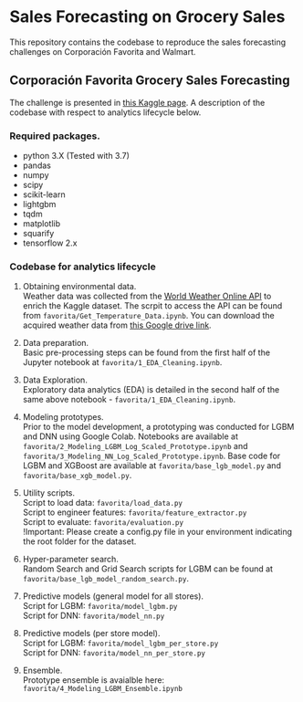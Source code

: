 ﻿# Sales Forecasting on Grocery Sales
 
This repository contains the codebase to reproduce the sales forecasting challenges on Corporación Favorita and Walmart.

## Corporación Favorita Grocery Sales Forecasting

The challenge is presented in [this Kaggle page](https://www.kaggle.com/c/favorita-grocery-sales-forecasting/overview/evaluation). A description of the codebase with respect to analytics lifecycle below.  

### Required packages.

* python 3.X (Tested with 3.7)
* pandas
* numpy
* scipy
* scikit-learn
* lightgbm
* tqdm
* matplotlib
* squarify
* tensorflow 2.x

### Codebase for analytics lifecycle

1. Obtaining environmental data.  
Weather data was collected from the [World Weather Online API](https://www.worldweatheronline.com/developer/) to enrich the Kaggle dataset. The scrpit to access the API can be found from `favorita/Get_Temperature_Data.ipynb`. You can download the acquired weather data from [this Google drive link](https://drive.google.com/drive/folders/1MleN7hxFGAq0fVAlmoVRcA8_icIsCU-b?usp=sharing). 

2. Data preparation.  
Basic pre-processing steps can be found from the first half of the Jupyter notebook at `favorita/1_EDA_Cleaning.ipynb`.  

3. Data Exploration.  
Exploratory data analytics (EDA) is detailed in the second half of the same above notebook - `favorita/1_EDA_Cleaning.ipynb`.  

4. Modeling prototypes.  
Prior to the model development, a prototyping was conducted for LGBM and DNN using Google Colab. Notebooks are available at `favorita/2_Modeling_LGBM_Log_Scaled_Prototype.ipynb` and `favorita/3_Modeling_NN_Log_Scaled_Prototype.ipynb`. Base code for LGBM and XGBoost are available at `favorita/base_lgb_model.py` and `favorita/base_xgb_model.py`.

5. Utility scripts.   
Script to load data: `favorita/load_data.py`  
Script to engineer features: `favorita/feature_extractor.py`  
Script to evaluate: `favorita/evaluation.py`  
!Important: Please create a config.py file in your environment indicating the root folder for the dataset.  

6. Hyper-parameter search.  
Random Search and Grid Search scripts for LGBM can be found at `favorita/base_lgb_model_random_search.py`.  

7. Predictive models (general model for all stores).  
Script for LGBM: `favorita/model_lgbm.py`  
Script for DNN: `favorita/model_nn.py`   

8. Predictive models (per store model).  
Script for LGBM: `favorita/model_lgbm_per_store.py`  
Script for DNN: `favorita/model_nn_per_store.py`   

9. Ensemble.  
Prototype ensemble is avaialble here: `favorita/4_Modeling_LGBM_Ensemble.ipynb`

